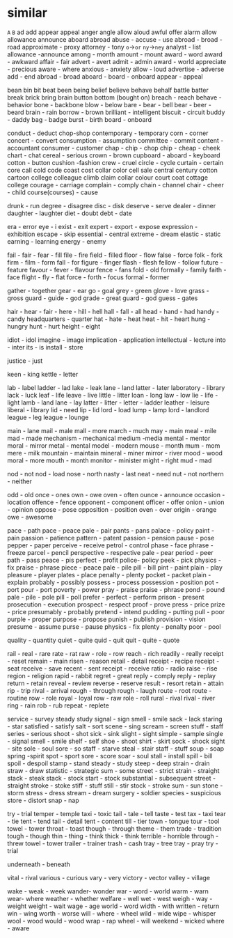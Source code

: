 # similar

`A` `B`
ad add
appear appeal
anger angle
allow aloud 
awful offer
alarm allow
allowance announce 
aboard abroad
abuse - accuse - use 
abroad - broad - road
approximate - proxy
attorney - tony `o`->`or`  `ny`->`ney`
analyst - list
allowance -announce
among - month
amount - mount
award - word
award - awkward
affair - fair
advert - avert
admit - admin
award - world
appreciate - precious
aware - where
anxious - anxiety
allow - loud
advertise - adverse
add - end
abroad - broad
aboard - board - onboard
appear - appeal

bean bin
bit beat
been being
belief believe
behave behalf
battle batter
break brick
bring brain
button bottom (bought on)
breach - reach
behave - behavior
bone - backbone
blow - below
bare - bear - bell
bear - beer - beard
brain - rain
borrow - brown
brilliant - intelligent
biscuit - circuit
buddy - daddy
bag - badge
burst - birth
board - onboard

conduct - deduct
chop-shop
contemporary - temporary
corn - corner
concert - convert
consumption - assumption 
committee - commit
content - accountant
consumer - customer
chap - chip - chop
chip - cheap - cheek
chart - chat
cereal - serious
crown - brown
cupboard - aboard - keyboard
cotton - button
cushion -fashion 
crew - cruel
circle - cycle
curtain - certain
core call
cold code
coast cost
collar color
cell sale
central century
cotton cartoon
college colleague
climb claim
collar  colour
court coat
cottage college
courage - carriage
complain - comply
chain - channel
chair - cheer - child
course(courses) - cause

drunk - run
degree - disagree
disc - disk
deserve - serve
dealer - dinner
daughter - laughter
diet - doubt
debt - date

era - error
eye - i
exist - exit
expert - export - expose
expression - exhibition
escape - skip
essential - central
extreme - dream
elastic - static
earning - learning
energy - enemy

fail - fair - fear - fill
file - fire
field - filled
floor - flow
false - force
folk - fork
firm - film - form
fall - for
figure - finger
flash - flesh
fellow - follow
future - feature
favour - fever - flavour
fence - fans
fold - old
formally - family
faith - face
flight - fly - flat
force - forth - focus
formal - former

gather - together
gear - ear
go - goal
grey - green
glove - love
grass - gross
guard - guide - god
grade - great
guard - god
guess - gates

hair - hear - fair - here - hill - hell
hall - fall - all
head - hand - had
handy - candy
headquarters - quarter
hat - hate - heat
heat - hit - heart
hung - hungry
hunt - hurt
height - eight

idiot - idol
imagine - image
implication - application
intellectual - lecture
into - inter
its - is
install - store

justice - just

keen - king
kettle - letter

lab - label
ladder - lad
lake - leak
lane - land
latter - later
laboratory - library
lack - luck
leaf - life
leave - live
little - litter
loan - long
law - low
lie - life - light
lamb - land
lane - lay
latter - litter - letter - ladder
leather - leisure
liberal - library
lid - need
lip - lid
lord - load
lump - lamp
lord - landlord
league - leg
league - lounge

main - lane
mail - male
mall - more
march - much
may - main
meal - mile
mad - made
mechanism - mechanical
medium -media
mental - mentor
moral - mirror
metal - mental
model - modern
mouse - month
mum - mom
mere - milk
mountain - maintain
mineral - miner
mirror - river
mood - wood
moral - more
mouth - month
monitor - minister
might - right
mud - mad

nod - not
nod - load
nose - north
nasty - last
neat - need
nut - not
northern - neither

odd - old
once - ones
own - owe
oven - often
ounce - announce
occasion - location
offence - fence
opponent - component
officer - offer
onion - union - opinion
oppose - pose
opposition - position
oven - over
origin - orange
owe - awesome

pace - path
pace - peace
pale - pair
pants - pans
palace - policy
paint - pain
passion - patience
pattern - patent
passion - pension
pause - pose
pepper - paper
perceive - receive
petrol - control
phase - face
phrase - freeze
parcel - pencil
perspective - respective
pale - pear
period - peer
path - pass
peace - pis
perfect - profit 
police- policy
peek - pick
physics - fix
praise - phrase
piece - peace
pale - pile
pill - bill
pint - paint
plain - play
pleasure - player
plates - place
penalty - plenty
pocket - packet
plain - explain
probably - possibly
possess - process
possession - position
pot - port
pour - port
poverty - power
pray - praise
praise - phrase
pond - pound
pale - pile - pole
pill - poll
prefer - perfect - perform
prison - present
prosecution - execution
prospect - respect
proof - prove
press - price
prize - price
presumably - probably
pretend - intend
pudding - putting
pull - poor
purple - proper
purpose - propose
punish - publish
provision - vision
presume - assume
purse - pause
physics - fix
plenty - penalty
poor - pool

quality - quantity
quiet - quite
quid - quit
quit - quite - quote

rail - real - rare
rate - rat
raw - role - row
reach - rich
readily - really
receipt - reset
remain - main
risen - reason
retail - detail
receipt - recipe
receipt - seat
receive - save
recent - sent
receipt - receive
ratio - radio
raise - rise
region - religion
rapid - rabbit
regret - great
reply - comply
reply - replay
return - retain
reveal - review
reverse - reserve
result - resort
retain - attain
rip - trip
rival - arrival
rough - through
rough - laugh
route - root
route - routine
row - role
royal - loyal
row - raw
role - roll
rural - rival
rival - river
ring - rain
rob - rub
repeat - replete

service - survey
steady study
signal - sign
smell - smile
sack - lack
staring - star
satisfied - satisfy
salt - sort
scene - sing
scream - screen
stuff - staff
series - serious
shoot - shot
sick - sink
slight - sight
simple - sample
single - signal
smell - smile
shelf - self
shoe - shoot
shirt - skirt
sock - shock
sight - site
sole - soul
sore - so
staff - starve
steal - stair
staff - stuff
soup - soap
spring -spirit
spot - sport
sore - score
soar - soul
stall - install
spill - bill
spoil - despoil
stamp - stand
steady - study
steep - deep
strain - drain
straw - draw
statistic - strategic
sum - some
street - strict
strain - straight
stack - steak
stack - stock
start - stock
substantial  - subsequent
street - straight
stroke - stoke
stiff - stuff
still - stir
stock - stroke
sum - sun
stone - storm
stress - dress
stream - dream
surgery - soldier
species - suspicious
store - distort
snap - nap

try - trial
temper - temple
taxi - toxic
tail - tale - tell
taste - test
tax - taxi
tear - tie
tent - tend
tail - detail
tent - content
till - tier
town - tongue
tour - tool
towel - tower
throat - toast
though - through
theme - them
trade - tradition
tough - though
thin - thing - think
thick - think
terrible - horrible
through - threw
towel - tower
trailer - trainer
trash - cash
tray - tree
tray - pray
try - trial

underneath - beneath

vital - rival
various - curious
vary - very
victory - vector
valley - village

wake - weak - week
wander- wonder
war - word - world
warm - warn
wear- where
weather - whether
welfare - well
wet - west
weigh - way - weight
weight - wait
wage - age
world - word
width - with
written - return
win - wing
worth - worse
will - where - wheel
wild - wide
wipe - whisper
wool - wood
would - wood
wrap - rap
wheel - will
weekend - wicked
where - aware


















